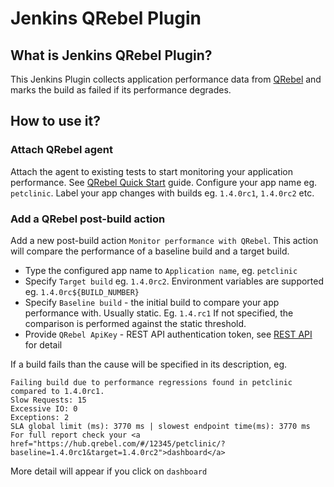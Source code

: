 # Jenkins QRebel Plugin

## What is Jenkins QRebel Plugin?
This Jenkins Plugin collects application performance data from [QRebel](https://qrebel.com/) and marks the build as failed if its performance degrades.

## How to use it?
### Attach QRebel agent
Attach the agent to existing tests to start monitoring your application performance. See [QRebel Quick Start](https://qrebel.com/quick-start/) guide. Configure your app name eg. `petclinic`. Label your app changes with builds eg. `1.4.0rc1`, `1.4.0rc2` etc.
### Add a QRebel post-build action
Add a new post-build action `Monitor performance with QRebel`. This action will compare the performance of a baseline build and a target build.   
* Type the configured app name to `Application name`, eg. `petclinic`
* Specify `Target build` eg. `1.4.0rc2`. Environment variables are supported eg. `1.4.0rc${BUILD_NUMBER}`
* Specify `Baseline build` - the initial build to compare your app performance with. Usually static. Eg. `1.4.rc1` If not specified, the comparison is performed against the static threshold.
* Provide `QRebel ApiKey` - REST API authentication token, see [REST API](https://manuals.zeroturnaround.com/qrebel/api/index.html) for detail

If a build fails than the cause will be specified in its description, eg.
```
Failing build due to performance regressions found in petclinic compared to 1.4.0rc1.
Slow Requests: 15
Excessive IO: 0
Exceptions: 2 
SLA global limit (ms): 3770 ms | slowest endpoint time(ms): 3770 ms
For full report check your <a href="https://hub.qrebel.com/#/12345/petclinic/?baseline=1.4.0rc1&target=1.4.0rc2">dashboard</a>
```
More detail will appear if you click on `dashboard`
